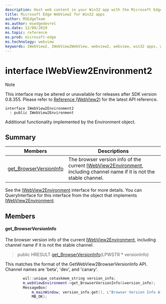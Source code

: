 ```yaml
---
description: Host web content in your Win32 app with the Microsoft Edge WebView2 control
title: Microsoft Edge WebView2 for Win32 apps
author: MSEdgeTeam
ms.author: msedgedevrel
ms.date: 12/09/2019
ms.topic: reference
ms.prod: microsoft-edge
ms.technology: webview
keywords: IWebView2, IWebView2WebView, webview2, webview, win32 apps, win32, edge
---
```


# interface IWebView2Environment2 

> [!NOTE]
> This interface may be altered or unavailable for releases after SDK version 0.8.355. Please refer to [Reference (WebView2)](../../../reference-webview2.md) for the latest API reference.

```
interface IWebView2Environment2
  : public IWebView2Environment
```

Additional functionality implemented by the Environment object.

## Summary

 Members                        | Descriptions
--------------------------------|---------------------------------------------
[get_BrowserVersionInfo](#get_browserversioninfo) | The browser version info of the current [IWebView2Environment](IWebView2Environment.md#iwebview2environment), including channel name if it is not the stable channel.

See the [IWebView2Environment](IWebView2Environment.md#iwebview2environment) interface for more details. You can QueryInterface for this interface from the object that implements [IWebView2Environment](IWebView2Environment.md#iwebview2environment).

## Members

#### get_BrowserVersionInfo 

The browser version info of the current [IWebView2Environment](IWebView2Environment.md#iwebview2environment), including channel name if it is not the stable channel.

> public HRESULT [get_BrowserVersionInfo](#get_browserversioninfo)(LPWSTR * versionInfo)

This matches the format of the GetWebView2BrowserVersionInfo API. Channel names are 'beta', 'dev', and 'canary'.

```cpp
        wil::unique_cotaskmem_string version_info;
        m_webViewEnvironment->get_BrowserVersionInfo(&version_info);
        MessageBox(
            m_mainWindow, version_info.get(), L"Browser Version Info After WebView Creation",
            MB_OK);
```


